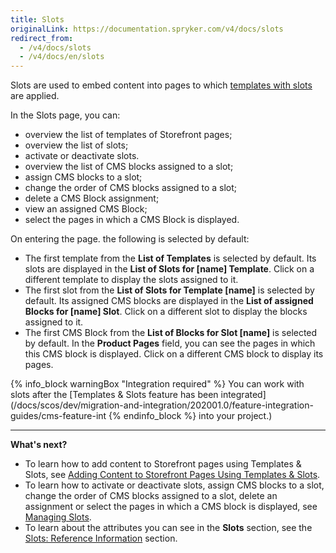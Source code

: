 ```yaml
---
title: Slots
originalLink: https://documentation.spryker.com/v4/docs/slots
redirect_from:
  - /v4/docs/slots
  - /v4/docs/en/slots
---
```


Slots are used to embed content into pages to which [templates with slots](https://documentation.spryker.com/v4/docs/templates-slots-feature-overview ) are applied.

In the Slots page, you can:

* overview the list of templates of Storefront pages;
* overview the list of slots;
* activate or deactivate slots.
* overview the list of CMS blocks assigned to a slot;
* assign CMS blocks to a slot;
* change the order of CMS blocks assigned to a slot;
* delete a CMS Block assignment;
* view an assigned CMS Block;
* select the pages in which a CMS Block is displayed.

On entering the page. the following is selected by default: 
* The first template from the **List of Templates** is selected by default. Its slots are displayed in the **List of Slots for [name] Template**. Click on a different template to display the slots assigned to it.  
* The first slot from the **List of Slots for Template [name]** is selected by default. Its assigned CMS blocks are displayed in the **List of assigned Blocks for [name] Slot**. Click on a different slot to display the blocks assigned to it.
* The first CMS Block from the **List of Blocks for Slot [name]** is selected by default. In the **Product Pages** field, you can see the pages in which this CMS block is displayed. Click on a different CMS block to display its pages.

{% info_block warningBox "Integration required" %}
You can work with slots after the [Templates & Slots feature has been integrated](/docs/scos/dev/migration-and-integration/202001.0/feature-integration-guides/cms-feature-int
{% endinfo_block %} into your project.)
***
**What's next?**

* To learn how to add content to Storefront pages using Templates & Slots, see [Adding Content to Storefront Pages Using Templates & Slots](/docs/scos/dev/user-guides/202001.0/back-office-user-guide/content-management/slots/adding-content-).
* To learn how to activate or deactivate slots, assign CMS blocks to a slot, change the order of CMS blocks assigned to a slot, delete an assignment or select the pages in which a CMS block is displayed, see [Managing Slots](/docs/scos/dev/user-guides/202001.0/back-office-user-guide/content-management/slots/managing-slots). 
* To learn about the attributes you can see in the **Slots** section, see the [Slots: Reference Information](/docs/scos/dev/user-guides/202001.0/back-office-user-guide/content-management/slots/references/slots-reference) section. 
